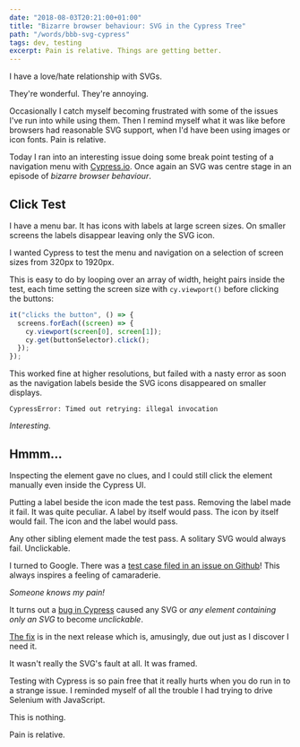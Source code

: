 ```yaml
---
date: "2018-08-03T20:21:00+01:00"
title: "Bizarre browser behaviour: SVG in the Cypress Tree"
path: "/words/bbb-svg-cypress"
tags: dev, testing
excerpt: Pain is relative. Things are getting better.
---
```


I have a love/hate relationship with SVGs.

They're wonderful. They're annoying.

Occasionally I catch myself becoming frustrated with some of the issues I've run into while using them. Then I remind myself what it was like before browsers had reasonable SVG support, when I'd have been using images or icon fonts. Pain is relative.

Today I ran into an interesting issue doing some break point testing of a navigation menu with [Cypress.io](https://cypress.io). Once again an SVG was centre stage in an episode of _bizarre browser behaviour_.

## Click Test

I have a menu bar. It has icons with labels at large screen sizes. On smaller screens the labels disappear leaving only the SVG icon.

I wanted Cypress to test the menu and navigation on a selection of screen sizes from 320px to 1920px.

This is easy to do by looping over an array of width, height pairs inside the test, each time setting the screen size with `cy.viewport()` before clicking the buttons:

```javascript
it("clicks the button", () => {
  screens.forEach((screen) => {
    cy.viewport(screen[0], screen[1]);
    cy.get(buttonSelector).click();
  });
});
```

This worked fine at higher resolutions, but failed with a nasty error as soon as the navigation labels beside the SVG icons disappeared on smaller displays.

```
CypressError: Timed out retrying: illegal invocation
```

_*Interesting.*_

## Hmmm...

Inspecting the element gave no clues, and I could still click the element manually even inside the Cypress UI.

Putting a label beside the icon made the test pass. Removing the label made it fail. It was quite peculiar. A label by itself would pass. The icon by itself would fail. The icon and the label would pass.

Any other sibling element made the test pass. A solitary SVG would always fail. Unclickable.

I turned to Google. There was a [test case filed in an issue on Github](https://github.com/cypress-io/cypress/issues/2258)! This always inspires a feeling of camaraderie.

_Someone knows my pain!_

It turns out a [bug in Cypress](https://github.com/cypress-io/cypress/issues/2258) caused any SVG or _any element containing *only* an SVG_ to become _unclickable_.

[The fix](https://github.com/cypress-io/cypress/pull/2246) is in the next release which is, amusingly, due out just as I discover I need it.

It wasn't really the SVG's fault at all. It was framed.

Testing with Cypress is so pain free that it really hurts when you do run in to a strange issue. I reminded myself of all the trouble I had trying to drive Selenium with JavaScript.

This is nothing.

Pain is relative.
